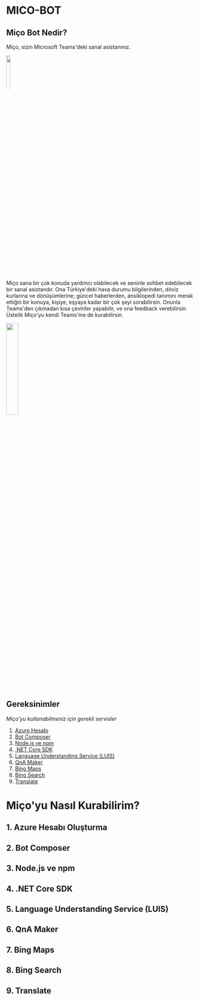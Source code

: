 # MICO-BOT
## Miço Bot Nedir?

Miço, sizin Microsoft Teams'deki sanal asistanınız.

<img src="https://raw.githubusercontent.com/msft-ai-demos/MICO-BOT/main/micologo_small_png.png" width=15% height=15%>

Miço sana bir çok konuda yardımcı olabilecek ve seninle sohbet edebilecek bir sanal asistandır. Ona Türkiye'deki hava durumu bilgilerinden, döviz kurlarına ve dönüşümlerine; güncel haberlerden, ansiklopedi tanımını merak ettiğin bir konuya, kişiye, eşyaya kadar bir çok şeyi sorabilirsin. Onunla Teams'den çıkmadan kısa çeviriler yapabilir, ve ona feedback verebilirsin. Üstelik Miço'yu kendi Teams'ine de kurabilirsin. 

<img src="https://raw.githubusercontent.com/msft-ai-demos/MICO-BOT/main/Mico%20Teams%20Screenshots/mico_teamsmobile1.jpeg" width=25% height=25%>

## Gereksinimler
*Miço'yu kullanabilmeniz için gerekli servisler*

1. [Azure Hesabı](#1-azure-hesabı-oluşturma)
2. [Bot Composer](#2-bot-composer)
3. [Node.js ve npm](#3-nodejs-ve-npm)
4. [.NET Core SDK](#4-net-core-sdk)
5. [Language Understanding Service (LUIS)](#5-language-understanding-service-luis)
6. [QnA Maker](#6-qna-maker)
7. [Bing Maps](#7-bing-maps)
8. [Bing Search](#8-bing-search)
9. [Translate](#9-translate)

# Miço'yu Nasıl Kurabilirim?

## 1. Azure Hesabı Oluşturma

## 2. Bot Composer
## 3. Node.js ve npm
## 4. .NET Core SDK
## 5. Language Understanding Service (LUIS)
## 6. QnA Maker
## 7. Bing Maps
## 8. Bing Search
## 9. Translate

